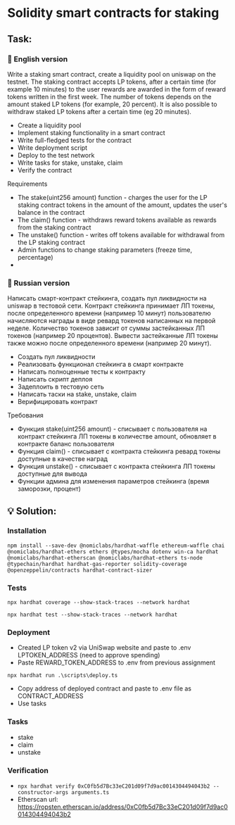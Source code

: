 # Solidity smart contracts for staking

## Task:

### 📝 English version
Write a staking smart contract, create a liquidity pool on uniswap on the testnet.
The staking contract accepts LP tokens, after a certain time (for example 10 minutes) to the user
rewards are awarded in the form of reward tokens written in the first week. The number of tokens depends on the amount
staked LP tokens (for example, 20 percent). It is also possible to withdraw staked LP tokens after a certain
time (eg 20 minutes).

- Create a liquidity pool
- Implement staking functionality in a smart contract
- Write full-fledged tests for the contract
- Write deployment script
- Deploy to the test network
- Write tasks for stake, unstake, claim
- Verify the contract

Requirements
- The stake(uint256 amount) function - charges the user for the LP staking contract tokens in the amount of the amount, updates the user's balance in the contract
- The claim() function - withdraws reward tokens available as rewards from the staking contract
- The unstake() function - writes off tokens available for withdrawal from the LP staking contract
- Admin functions to change staking parameters (freeze time, percentage)
- 
### 📝 Russian version
Написать смарт-контракт стейкинга, создать пул ликвидности на uniswap в тестовой сети.
Контракт стейкинга принимает ЛП токены, после определенного времени (например 10 минут) пользователю 
начисляются награды в виде ревард токенов написанных на первой неделе. Количество токенов зависит от суммы
застейканных ЛП токенов (например 20 процентов). Вывести застейканные ЛП токены также можно после определенного 
времени (например 20 минут).

- Создать пул ликвидности
- Реализовать функционал стейкинга в смарт контракте
- Написать полноценные тесты к контракту
- Написать скрипт деплоя
- Задеплоить в тестовую сеть
- Написать таски на stake, unstake, claim
- Верифицировать контракт

Требования
- Функция stake(uint256 amount) - списывает с пользователя на контракт стейкинга ЛП токены в количестве amount, обновляет в контракте баланс пользователя
- Функция claim() - списывает с контракта стейкинга ревард токены доступные в качестве наград
- Функция unstake() - списывает с контракта стейкинга ЛП токены доступные для вывода
- Функции админа для изменения параметров стейкинга (время заморозки, процент)
## 💡 Solution:

### Installation
```shell
npm install --save-dev @nomiclabs/hardhat-waffle ethereum-waffle chai @nomiclabs/hardhat-ethers ethers @types/mocha dotenv win-ca hardhat @nomiclabs/hardhat-etherscan @nomiclabs/hardhat-ethers ts-node @typechain/hardhat hardhat-gas-reporter solidity-coverage @openzeppelin/contracts hardhat-contract-sizer
```

### Tests
```shell
npx hardhat coverage --show-stack-traces --network hardhat
```
```shell
npx hardhat test --show-stack-traces --network hardhat
```

### Deployment 
- Created LP token v2 via UniSwap website and paste to .env LPTOKEN_ADDRESS (need to approve spending)
- Paste REWARD_TOKEN_ADDRESS to .env from previous assignment
```shell
npx hardhat run .\scripts\deploy.ts
```
- Copy address of deployed contract and paste to .env file as CONTRACT_ADDRESS
- Use tasks

### Tasks 
- stake
- claim
- unstake

### Verification

- ```npx hardhat verify 0xC0fb5d7Bc33eC201d09f7d9ac0014304494043b2 --constructor-args arguments.ts```
- Etherscan url: https://ropsten.etherscan.io/address/0xC0fb5d7Bc33eC201d09f7d9ac0014304494043b2
